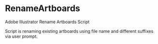 # RenameArtboards
Adobe Illustrator Rename Artboards Script

Script is renaming existing artboards using file name and different suffixes via user prompt.

